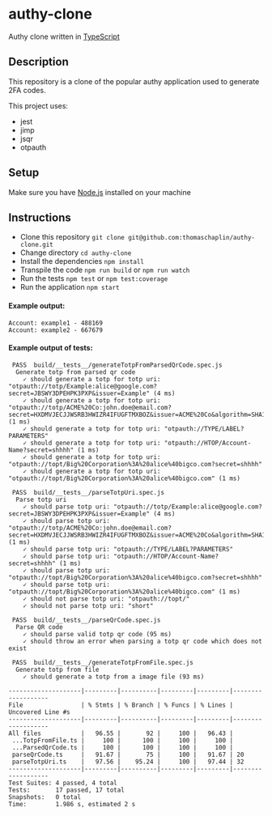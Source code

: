 # authy-clone

Authy clone written in [TypeScript](https://www.typescriptlang.org/)

## Description

This repository is a clone of the popular authy application used to generate 2FA codes.

This project uses:

* jest
* jimp
* jsqr
* otpauth

## Setup

Make sure you have [Node.js](https://nodejs.org/en/) installed on your machine

## Instructions

* Clone this repository `git clone git@github.com:thomaschaplin/authy-clone.git`
* Change directory `cd authy-clone`
* Install the dependencies `npm install`
* Transpile the code `npm run build` or `npm run watch`
* Run the tests `npm test` or `npm test:coverage`
* Run the application `npm start`

#### Example output:

```
Account: example1 - 488169
Account: example2 - 667679
```

#### Example output of tests:

```
 PASS  build/__tests__/generateTotpFromParsedQrCode.spec.js
  Generate totp from parsed qr code
    ✓ should generate a totp for totp uri: "otpauth://totp/Example:alice@google.com?secret=JBSWY3DPEHPK3PXP&issuer=Example" (4 ms)
    ✓ should generate a totp for totp uri: "otpauth://totp/ACME%20Co:john.doe@email.com?secret=HXDMVJECJJWSRB3HWIZR4IFUGFTMXBOZ&issuer=ACME%20Co&algorithm=SHA1&digits=6&period=30" (1 ms)
    ✓ should generate a totp for totp uri: "otpauth://TYPE/LABEL?PARAMETERS"
    ✓ should generate a totp for totp uri: "otpauth://HTOP/Account-Name?secret=shhhh" (1 ms)
    ✓ should generate a totp for totp uri: "otpauth://topt/Big%20Corporation%3A%20alice%40bigco.com?secret=shhhh"
    ✓ should generate a totp for totp uri: "otpauth://topt/Big%20Corporation%3A%20alice%40bigco.com" (1 ms)

 PASS  build/__tests__/parseTotpUri.spec.js
  Parse totp uri
    ✓ should parse totp uri: "otpauth://totp/Example:alice@google.com?secret=JBSWY3DPEHPK3PXP&issuer=Example" (4 ms)
    ✓ should parse totp uri: "otpauth://totp/ACME%20Co:john.doe@email.com?secret=HXDMVJECJJWSRB3HWIZR4IFUGFTMXBOZ&issuer=ACME%20Co&algorithm=SHA1&digits=6&period=30" (1 ms)
    ✓ should parse totp uri: "otpauth://TYPE/LABEL?PARAMETERS"
    ✓ should parse totp uri: "otpauth://HTOP/Account-Name?secret=shhhh" (1 ms)
    ✓ should parse totp uri: "otpauth://topt/Big%20Corporation%3A%20alice%40bigco.com?secret=shhhh"
    ✓ should parse totp uri: "otpauth://topt/Big%20Corporation%3A%20alice%40bigco.com" (1 ms)
    ✓ should not parse totp uri: "otpauth://topt/"
    ✓ should not parse totp uri: "short"

 PASS  build/__tests__/parseQrCode.spec.js
  Parse QR code
    ✓ should parse valid totp qr code (95 ms)
    ✓ should throw an error when parsing a totp qr code which does not exist

 PASS  build/__tests__/generateTotpFromFile.spec.js
  Generate totp from file
    ✓ should generate a totp from a image file (93 ms)

--------------------|---------|----------|---------|---------|-------------------
File                | % Stmts | % Branch | % Funcs | % Lines | Uncovered Line #s
--------------------|---------|----------|---------|---------|-------------------
All files           |   96.55 |       92 |     100 |   96.43 |
 ...TotpFromFile.ts |     100 |      100 |     100 |     100 |
 ...ParsedQrCode.ts |     100 |      100 |     100 |     100 |
 parseQrCode.ts     |   91.67 |       75 |     100 |   91.67 | 20
 parseTotpUri.ts    |   97.56 |    95.24 |     100 |   97.44 | 32
--------------------|---------|----------|---------|---------|-------------------
Test Suites: 4 passed, 4 total
Tests:       17 passed, 17 total
Snapshots:   0 total
Time:        1.986 s, estimated 2 s
```

